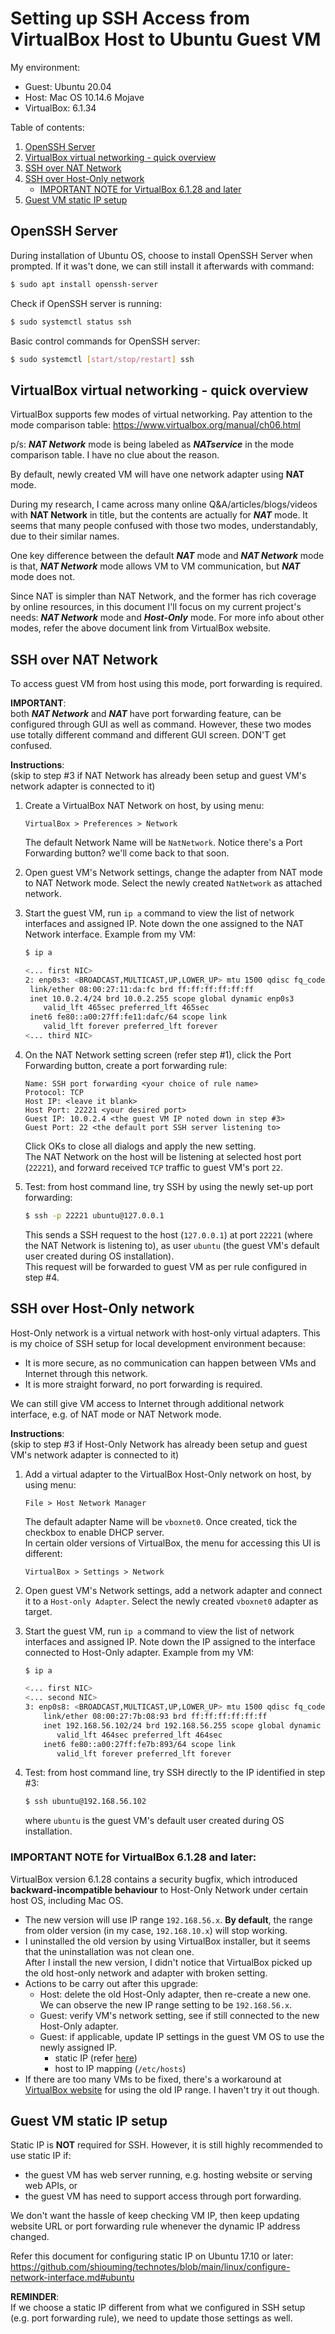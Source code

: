 # Setting up SSH Access from VirtualBox Host to Ubuntu Guest VM

My environment:
- Guest: Ubuntu 20.04
- Host: Mac OS 10.14.6 Mojave
- VirtualBox: 6.1.34

Table of contents:
1. [OpenSSH Server](#openssh-server)
2. [VirtualBox virtual networking - quick overview](#virtualbox-virtual-networking---quick-overview)
3. [SSH over NAT Network](#ssh-over-nat-network)
4. [SSH over Host-Only network](#ssh-over-host-only-network)
   - [IMPORTANT NOTE for VirtualBox 6.1.28 and later](#important-note-for-virtualbox-6128-and-later)
5. [Guest VM static IP setup](#guest-vm-static-ip-setup)


## OpenSSH Server

During installation of Ubuntu OS, choose to install OpenSSH Server when prompted. If it was't done, we can still install it afterwards with command:
```bash
$ sudo apt install openssh-server
```

Check if OpenSSH server is running:
```bash
$ sudo systemctl status ssh
```

Basic control commands for OpenSSH server:
```bash
$ sudo systemctl [start/stop/restart] ssh
```



## VirtualBox virtual networking - quick overview

VirtualBox supports few modes of virtual networking. Pay attention to the mode comparison table:
https://www.virtualbox.org/manual/ch06.html

p/s: **_NAT Network_** mode is being labeled as **_NATservice_** in the mode comparison table. I have no clue about the reason.

By default, newly created VM will have one network adapter using **NAT** mode.

During my research, I came across many online Q&A/articles/blogs/videos with **NAT Network** in title, but the contents are actually for **_NAT_** mode. It seems that many people confused with those two modes, understandably, due to their similar names.

One key difference between the default **_NAT_** mode and **_NAT Network_** mode is that, **_NAT Network_** mode allows VM to VM communication, but **_NAT_** mode does not.

Since NAT is simpler than NAT Network, and the former has rich coverage by online resources, in this document I'll focus on my current project's needs: **_NAT Network_** mode and **_Host-Only_** mode. For more info about other modes, refer the above document link from VirtualBox website.



## SSH over NAT Network

To access guest VM from host using this mode, port forwarding is required.

**IMPORTANT**:  
both **_NAT Network_** and **_NAT_** have port forwarding feature, can be configured through GUI as well as command. However, these two modes use totally different command and different GUI screen. DON'T get confused.

**Instructions**:  
(skip to step #3 if NAT Network has already been setup and guest VM's network adapter is connected to it)

1. Create a VirtualBox NAT Network on host, by using menu:
   ```
   VirtualBox > Preferences > Network
   ```
   The default Network Name will be `NatNetwork`. Notice there's a Port Forwarding button? we'll come back to that soon.
   
2. Open guest VM's Network settings, change the adapter from NAT mode to NAT Network mode. Select the newly created `NatNetwork` as attached network.

3. Start the guest VM, run `ip a` command to view the list of network interfaces and assigned IP. Note down the one assigned to the NAT Network interface. Example from my VM:
   ```bash
   $ ip a

   <... first NIC>
   2: enp0s3: <BROADCAST,MULTICAST,UP,LOWER_UP> mtu 1500 qdisc fq_codel state UP group default qlen 1000
    link/ether 08:00:27:11:da:fc brd ff:ff:ff:ff:ff:ff
    inet 10.0.2.4/24 brd 10.0.2.255 scope global dynamic enp0s3
       valid_lft 465sec preferred_lft 465sec
    inet6 fe80::a00:27ff:fe11:dafc/64 scope link 
       valid_lft forever preferred_lft forever
   <... third NIC>
   ```
   
4. On the NAT Network setting screen (refer step #1), click the Port Forwarding button, create a port forwarding rule:
   ```
   Name: SSH port forwarding <your choice of rule name>
   Protocol: TCP
   Host IP: <leave it blank>
   Host Port: 22221 <your desired port>
   Guest IP: 10.0.2.4 <the guest VM IP noted down in step #3>
   Guest Port: 22 <the default port SSH server listening to>
   ```
   Click OKs to close all dialogs and apply the new setting.  
   The NAT Network on the host will be listening at selected host port (`22221`), and forward received `TCP` traffic to guest VM's port `22`.
   
5. Test: from host command line, try SSH by using the newly set-up port forwarding:
   ```bash
   $ ssh -p 22221 ubuntu@127.0.0.1
   ```
   This sends a SSH request to the host (`127.0.0.1`) at port `22221` (where the NAT Network is listening to), as user `ubuntu` (the guest VM's default user created during OS installation).  
   This request will be forwarded to guest VM as per rule configured in step #4.



## SSH over Host-Only network

Host-Only network is a virtual network with host-only virtual adapters.
This is my choice of SSH setup for local development environment because:
- It is more secure, as no communication can happen between VMs and Internet through this network.
- It is more straight forward, no port forwarding is required.

We can still give VM access to Internet through additional network interface, e.g. of NAT mode or NAT Network mode.

**Instructions**:  
(skip to step #3 if Host-Only Network has already been setup and guest VM's network adapter is connected to it)

1. Add a virtual adapter to the VirtualBox Host-Only network on host, by using menu:
   ```
   File > Host Network Manager
   ```
   The default adapter Name will be `vboxnet0`. Once created, tick the checkbox to enable DHCP server.  
   In certain older versions of VirtualBox, the menu for accessing this UI is different:
   ```
   VirtualBox > Settings > Network
   ```
   
2. Open guest VM's Network settings, add a network adapter and connect it to a `Host-only Adapter`. Select the newly created `vboxnet0` adapter as target.

3. Start the guest VM, run `ip a` command to view the list of network interfaces and assigned IP. Note down the IP assigned to the interface connected to Host-Only adapter. Example from my VM:
   ```bash
   $ ip a

   <... first NIC>
   <... second NIC>
   3: enp0s8: <BROADCAST,MULTICAST,UP,LOWER_UP> mtu 1500 qdisc fq_codel state UP group default qlen 1000
       link/ether 08:00:27:7b:08:93 brd ff:ff:ff:ff:ff:ff
       inet 192.168.56.102/24 brd 192.168.56.255 scope global dynamic enp0s8
          valid_lft 464sec preferred_lft 464sec
       inet6 fe80::a00:27ff:fe7b:893/64 scope link 
          valid_lft forever preferred_lft forever
   ```
   
4. Test: from host command line, try SSH directly to the IP identified in step #3:
   ```bash
   $ ssh ubuntu@192.168.56.102
   ```
   where `ubuntu` is the guest VM's default user created during OS installation.


### IMPORTANT NOTE for VirtualBox 6.1.28 and later:
VirtualBox version 6.1.28 contains a security bugfix, which introduced **backward-incompatible behaviour** to Host-Only Network under certain host OS, including Mac OS.
- The new version will use IP range `192.168.56.x`. **By default**, the range from older version (in my case, `192.168.10.x`) will stop working.
- I uninstalled the old version by using VirtualBox installer, but it seems that the uninstallation was not clean one.  
   After I install the new version, I didn't notice that VirtualBox picked up the old host-only network and adapter with broken setting.
- Actions to be carry out after this upgrade:
   - Host: delete the old Host-Only adapter, then re-create a new one. We can observe the new IP range setting to be `192.168.56.x`.
   - Guest: verify VM's network setting, see if still connected to the new Host-Only adapter.
   - Guest: if applicable, update IP settings in the guest VM OS to use the newly assigned IP.  
      - static IP (refer [here](https://github.com/shiouming/technotes/blob/main/linux/configure-network-interface.md#ubuntu))
      - host to IP mapping (`/etc/hosts`)
- If there are too many VMs to be fixed, there's a workaround at [VirtualBox website](https://www.virtualbox.org/manual/ch06.html#network_hostonly) for using the old IP range. I haven't try it out though.


## Guest VM static IP setup

Static IP is **NOT** required for SSH. However, it is still highly recommended to use static IP if:
- the guest VM has web server running, e.g. hosting website or serving web APIs, or
- the guest VM has need to support access through port forwarding.

We don't want the hassle of keep checking VM IP, then keep updating website URL or port forwarding rule whenever the dynamic IP address changed.

Refer this document for configuring static IP on Ubuntu 17.10 or later:  
https://github.com/shiouming/technotes/blob/main/linux/configure-network-interface.md#ubuntu

**REMINDER**:  
If we choose a static IP different from what we configured in SSH setup (e.g. port forwarding rule), we need to update those settings as well.

